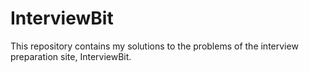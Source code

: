 # InterviewBit
This repository contains my solutions to the problems of the interview preparation site, InterviewBit.
